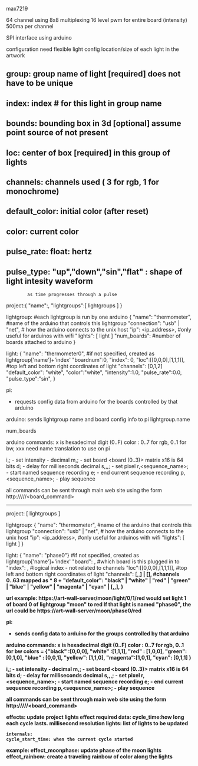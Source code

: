 max7219

64 channel using 8x8 multiplexing
16 level pwm for entire board (intensity)
500ma per channel

SPI interface using arduino


configuration
need flexible light config 
location/size of each light in the artwork
## group: group name of light [required] does not have to be unique
## index: index # for this light in group name 
## bounds: bounding box in 3d [optional] assume point source of not present
## loc: center of box [required] in this group of lights
## channels: channels used ( 3 for rgb, 1 for monochrome)
## default_color: initial color (after reset)
## color: current color
## pulse_rate: float: hertz
## pulse_type: "up","down","sin","flat" : shape of light intesity waveform
            as time progresses through a pulse
            
project:{
    "name":<string>,
    "lightgroups":[ lightgroups ]
    }

lightgroup: #each lightgroup is run by one arduino
{ "name": "thermometer", #name of the arduino that controls this lightgroup
    "connection": "usb" | "net", # how the arduino connects to the unix host
    "ip": <ip_address>, #only useful for arduinos with wifi
    "lights": [ light ]
    "num_boards":<int> #number of boards attached to arduino
}


light:
{   "name": "thermometer0", #if not specified, created as lightgroup['name']+'index'
    "boardnum":0,
    "index": 0,
    "loc":[[0,0,0],[1,1,1]], #top left and bottom right coordinates of light
    "channels": [0,1,2]
    "default_color": "white",
    "color":"white",
    "intensity":1.0,
    "pulse_rate":0.0,
    "pulse_type":"sin",
    }
    
    
    
pi:
* requests config data from arduino for the boards controlled by that arduino

arduino:
sends lightgroup name and board config info to pi
lightgroup.name

num_boards



arduino commands:
x is hexadecimal digit (0..F)
color : 0..7 for rgb, 0..1 for bw, xxx need name translation to use on pi

i<board>,<d>; - set intensity - decimal
m<board>,<x16>; - set board <board (0..3)> matrix x16 is 64 bits 
d<int>; - delay for <int> milliseconds decimal
s<board>,<row>,<col>,<color>; - set pixel
r,<sequence_name>; - start named sequence recording
e; - end current sequence recording
p,<sequence_name>; - play sequence

all commands can be sent through main web site using the form 
http://<piaddress>/<lightgroup>/<board>/<board_command>



-------
            
project:
    [ lightgroups ]

lightgroup:
{ "name": "thermometer", #name of the arduino that controls this lightgroup
    "connection": "usb" | "net", # how the arduino connects to the unix host
    "ip": <ip_address>, #only useful for arduinos with wifi
    "lights": [ light ]
}

light:
{   "name": "phase0"} #if not specified, created as lightgroup['name']+'index'
    "board": <int>, #which board is this plugged in to
    "index": <int>, #logical index - not related to channels
    "loc":[[0,0,0],[1,1,1]], #top left and bottom right coordinates of light
    "channels": [<r>,<g>,<b>] | [<w>], #channels 0..63 mapped as <digit> * 8 + <segment>
    "default_color": "black" | "white" | "red" | "green" | "blue" | "yellow" |
        "magenta" | "cyan" | [<r>,<g>,<b>],
}
    
url example:
https://art-wall-server/moon/light/0/1/red would 
set light 1 of board 0 of lightgroup "moon" to red 
If that light is named "phase0", the url could be
https://art-wall-server/moon/phase0/red
    
pi:
* sends config data to arduino for the groups controlled by that arduino


arduino commands:
x is hexadecimal digit (0..F)
color : 0..7 for rgb, 0..1 for bw
colors = {"black" :[0,0,0],
            "white" :[1,1,1],
            "red" : [1,0,0],
            "green": [0,1,0],
            "blue" : [0,0,1],
            "yellow": [1,1,0],
            "magenta":[1,0,1],
            "cyan": [0,1,1] }
            

i<board>,<d>; - set intensity - decimal
m<board>,<x16>; - set board <board (0..3)> matrix x16 is 64 bits 
d<int>; - delay for <int> milliseconds decimal
s<board>,<row>,<col>,<color>; - set pixel
r,<sequence_name>; - start named sequence recording
e; - end current sequence recording
p,<sequence_name>; - play sequence

all commands can be sent through main web site using the form 
http://<piaddress>/<lightgroup>/<board>/<board_command>


effects: update project lights
effect required data:
    cycle_time:how long each cycle lasts. millisecond resolution
    lights: list of lights to be updated
    
    internals:
    cycle_start_time: when the current cycle started
    
example:
    effect_moonphase: update phase of the moon lights
    effect_rainbow: create a traveling rainbow of color along the lights
    